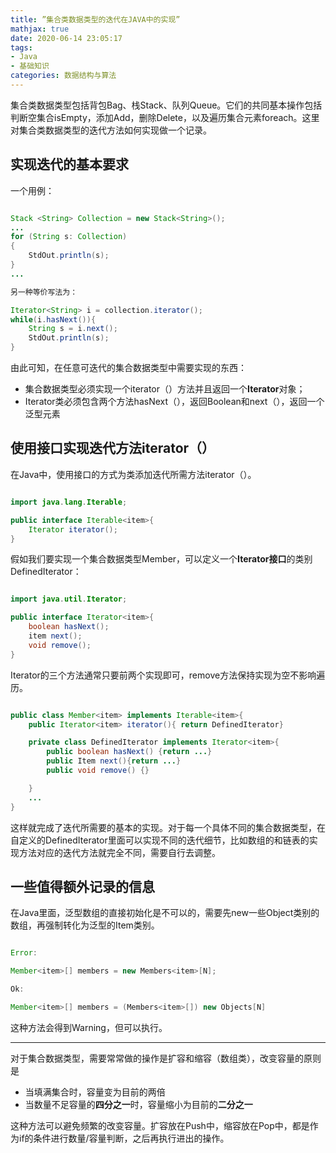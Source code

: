 ```yaml
---
title: ”集合类数据类型的迭代在JAVA中的实现”
mathjax: true
date: 2020-06-14 23:05:17
tags:
- Java
- 基础知识
categories: 数据结构与算法
---
```


集合类数据类型包括背包Bag、栈Stack、队列Queue。它们的共同基本操作包括判断空集合isEmpty，添加Add，删除Delete，以及遍历集合元素foreach。这里对集合类数据类型的迭代方法如何实现做一个记录。

<!-- more -->

## 实现迭代的基本要求
一个用例：

```java

Stack <String> Collection = new Stack<String>();
...
for (String s: Collection)
{
    StdOut.println(s);
}
...

另一种等价写法为：

Iterator<String> i = collection.iterator();
while(i.hasNext()){
    String s = i.next();
    StdOut.println(s);
}

```

由此可知，在任意可迭代的集合数据类型中需要实现的东西：
- 集合数据类型必须实现一个iterator（）方法并且返回一个**Iterator**对象；
- Iterator类必须包含两个方法hasNext（），返回Boolean和next（），返回一个泛型元素

## 使用接口实现迭代方法iterator（）

在Java中，使用接口的方式为类添加迭代所需方法iterator（）。

```java

import java.lang.Iterable;

public interface Iterable<item>{
    Iterator iterator();
}

```

假如我们要实现一个集合数据类型Member，可以定义一个**Iterator接口**的类别DefinedIterator：

```java

import java.util.Iterator;

public interface Iterator<item>{
    boolean hasNext();
    item next();
    void remove();
}
```

Iterator的三个方法通常只要前两个实现即可，remove方法保持实现为空不影响遍历。

```java

public class Member<item> implements Iterable<item>{
    public Iterator<item> iterator(){ return DefinedIterator}

    private class DefinedIterator implements Iterator<item>{
        public boolean hasNext() {return ...}
        public Item next(){return ...}
        public void remove() {}

    }
    ...
}


```

这样就完成了迭代所需要的基本的实现。对于每一个具体不同的集合数据类型，在自定义的DefinedIterator里面可以实现不同的迭代细节，比如数组的和链表的实现方法对应的迭代方法就完全不同，需要自行去调整。

## 一些值得额外记录的信息

在Java里面，泛型数组的直接初始化是不可以的，需要先new一些Object类别的数组，再强制转化为泛型的Item类别。

```java

Error:

Member<item>[] members = new Members<item>[N];

Ok:

Member<item>[] members = (Members<item>[]) new Objects[N] 


```

这种方法会得到Warning，但可以执行。


------------------

对于集合数据类型，需要常常做的操作是扩容和缩容（数组类），改变容量的原则是
- 当填满集合时，容量变为目前的两倍
- 当数量不足容量的**四分之一**时，容量缩小为目前的**二分之一**

这种方法可以避免频繁的改变容量。扩容放在Push中，缩容放在Pop中，都是作为if的条件进行数量/容量判断，之后再执行进出的操作。


